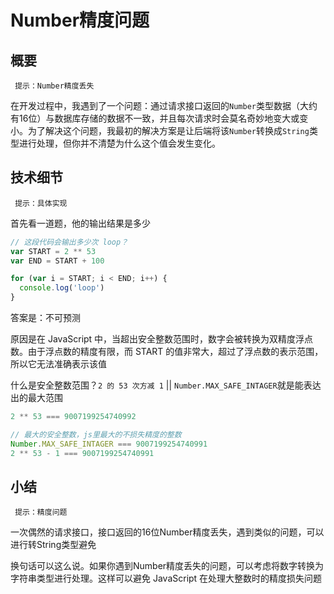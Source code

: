# Number精度问题
## 概要

` 提示：Number精度丢失`

在开发过程中，我遇到了一个问题：通过请求接口返回的`Number`类型数据（大约有16位）与数据库存储的数据不一致，并且每次请求时会莫名奇妙地变大或变小。为了解决这个问题，我最初的解决方案是让后端将该`Number`转换成`String`类型进行处理，但你并不清楚为什么这个值会发生变化。

## 技术细节

` 提示：具体实现`

首先看一道题，他的输出结果是多少
```javascript
// 这段代码会输出多少次 loop？
var START = 2 ** 53
var END = START + 100

for (var i = START; i < END; i++) {
  console.log('loop')
}

```
答案是：不可预测

原因是在 JavaScript 中，当超出安全整数范围时，数字会被转换为双精度浮点数。由于浮点数的精度有限，而 START 的值非常大，超过了浮点数的表示范围，所以它无法准确表示该值

什么是安全整数范围？`2 的 53 次方减 1` || `Number.MAX_SAFE_INTAGER`就是能表达出的最大范围

```javascript
2 ** 53 === 9007199254740992

// 最大的安全整数，js里最大的不损失精度的整数
Number.MAX_SAFE_INTAGER === 9007199254740991
2 ** 53 - 1 === 9007199254740991
```



## 小结
` 提示：精度问题`

一次偶然的请求接口，接口返回的16位Number精度丢失，遇到类似的问题，可以进行转String类型避免

换句话可以这么说。如果你遇到Number精度丢失的问题，可以考虑将数字转换为字符串类型进行处理。这样可以避免 JavaScript 在处理大整数时的精度损失问题
